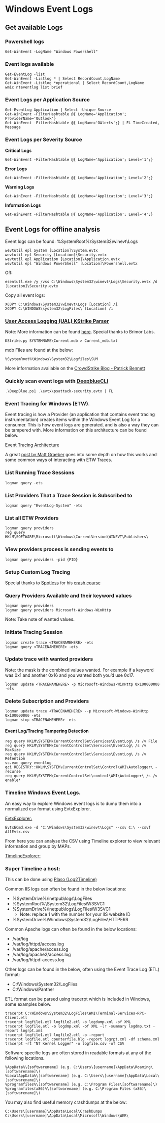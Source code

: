 # Windows Event Logs

## Get available Logs

### Powershell logs <a href="#powershell-logs" id="powershell-logs"></a>

```
Get-WinEvent -LogName "Windows Powershell"
```

### Event logs available <a href="#event-logs-available" id="event-logs-available"></a>

```
Get-EventLog -list
Get-WinEvent -Listlog * | Select RecordCount,LogName 
Get-WinEvent -Listlog *operational | Select RecordCount,LogName
wmic nteventlog list brief
```

### Event Logs per Application Source <a href="#event-logs-per-application-source" id="event-logs-per-application-source"></a>

```
Get-EventLog Application | Select -Unique Source
Get-WinEvent -FilterHashtable @{ LogName='Application'; ProviderName='Outlook'}
Get-WinEvent -FilterHashtable @{ LogName='OAlerts';} | FL TimeCreated, Message
```

### Event Logs per Severity Source <a href="#event-logs-per-severity-source" id="event-logs-per-severity-source"></a>

**Critical Logs**

```
Get-WinEvent -FilterHashtable @{ LogName='Application'; Level='1';}
```

**Error Logs**

```
Get-WinEvent -FilterHashtable @{ LogName='Application'; Level='2';}
```

**Warning Logs**

```
Get-WinEvent -FilterHashtable @{ LogName='Application'; Level='3';}
```

**Information Logs**

```
Get-WinEvent -FilterHashtable @{ LogName='Application'; Level='4';}
```

## Event Logs for offline analysis <a href="#event-logs-for-offline-analysis" id="event-logs-for-offline-analysis"></a>

Event logs can be found: %SystemRoot%\System32\winevt\Logs

```
wevtutil epl System [Location]\System.evtx
wevtutil epl Security [Location]\Security.evtx
wevtutil epl Application [Location]\Application.evtx
wevtutil epl "Windows PowerShell" [Location]\Powershell.evtx
```

OR:

```
esentutl.exe /y /vss C:\Windows\System32\winevt\Logs\Security.evtx /d [Location]\Security.evtx
```

Copy all event logs:

```
XCOPY C:\Windows\System32\winevt\Logs [Location] /i
XCOPY C:\WINDOWS\system32\LogFiles\ [Location] /i
```

### [User Access Logging (UAL) KStrike Parser](https://github.com/brimorlabs/KStrike) <a href="#user-access-logging-ual-kstrike-parser" id="user-access-logging-ual-kstrike-parser"></a>

Note: More information can be found [here](https://docs.microsoft.com/en-us/windows-server/administration/user-access-logging/manage-user-access-logging). Special thanks to Brimor Labs.

```
KStrike.py SYSTEMNAME\Current.mdb > Current_mdb.txt
```

mdb Files are found at the below:

```
%SystemRoot%\Windows\System32\Logfiles\SUM
```

More information available on the [CrowdStrike Blog - Patrick Bennett](https://www.crowdstrike.com/blog/user-access-logging-ual-overview/)

### Quickly scan event logs with [DeepblueCLI](https://github.com/sans-blue-team/DeepBlueCLI) <a href="#quickly-scan-event-logs-with-deepbluecli" id="quickly-scan-event-logs-with-deepbluecli"></a>

```
.\DeepBlue.ps1 .\evtx\psattack-security.evtx | FL
```

### Event Tracing for Windows (ETW). <a href="#event-tracing-for-windows-etw" id="event-tracing-for-windows-etw"></a>

Event tracing is how a Provider (an application that contains event tracing instrumentation) creates items within the Windows Event Log for a consumer. This is how event logs are generated, and is also a way they can be tampered with. More information on this architecture can be found below.

[Event Tracing Architecture](https://docs.microsoft.com/en-us/windows/win32/etw/about-event-tracing)

A great [post by Matt Graeber](https://medium.com/palantir/tampering-with-windows-event-tracing-background-offense-and-defense-4be7ac62ac63) goes into some depth on how this works and some common ways of interacting with ETW Traces.

### **List Running Trace Sessions**

```
logman query -ets
```

### **List Providers That a Trace Session is Subscribed to**

```
logman query "EventLog-System" -ets
```

### **List all ETW Providers**

```
logman query providers
reg query HKLM\SOFTWARE\Microsoft\Windows\CurrentVersion\WINEVT\Publishers\
```

### **View providers process is sending events to**

```
logman query providers -pid {PID}
```

### Setup Custom Log Tracing <a href="#setup-custom-log-tracing" id="setup-custom-log-tracing"></a>

Special thanks to [Spotless](https://twitter.com/spotheplanet) for his [crash course](https://www.ired.team/miscellaneous-reversing-forensics/etw-event-tracing-for-windows-101)

### **Query Providers Available and their keyword values**

```
logman query providers
logman query providers Microsoft-Windows-WinHttp
```

Note: Take note of wanted values.

### **Initiate Tracing Session**

```
logman create trace <TRACENAMEHERE> -ets
logman query <TRACENAMEHERE> -ets
```

### Update trace with wanted providers <a href="#update-trace-with-wanted-providers" id="update-trace-with-wanted-providers"></a>

Note: the mask is the combined values wanted. For example if a keyword was 0x1 and another 0x16 and you wanted both you’d use 0x17.

```
logman update <TRACENAMEHERE> -p Microsoft-Windows-WinHttp 0x100000000 -ets
```

### Delete Subscription and Providers <a href="#delete-subscription-and-providers" id="delete-subscription-and-providers"></a>

```
logman update trace <TRACENAMEHERE> --p Microsoft-Windows-WinHttp 0x100000000 -ets
logman stop <TRACENAMEHERE> -ets
```

#### Event Log/Tracing Tampering Detection <a href="#event-logtracing-tampering-detection" id="event-logtracing-tampering-detection"></a>

```
reg query HKLM\SYSTEM\CurrentControlSet\Services\EventLog\ /s /v File
reg query HKLM\SYSTEM\CurrentControlSet\Services\EventLog\ /s /v MaxSize
reg query HKLM\SYSTEM\CurrentControlSet\Services\EventLog\ /s /v Retention
sc.exe query eventlog
gci REGISTRY::HKLM\SYSTEM\CurrentControlSet\Control\WMI\Autologger\ -recurse
reg query HKLM\SYSTEM\CurrentControlSet\control\WMI\AutoLogger\ /s /v enable*
```

### Timeline Windows Event Logs. <a href="#timeline-windows-event-logs" id="timeline-windows-event-logs"></a>

An easy way to explore Windows event logs is to dump them into a normalized csv format using EvtxExplorer.

[EvtxExplorer:](https://ericzimmerman.github.io/#!index.md)

```
EvtxECmd.exe -d "C:\Windows\System32\winevt\Logs" --csv C:\ --csvf AllEvtx.csv
```

From here you can analyse the CSV using Timeline explorer to view relevant information and group by MAPs.

[TimelineExplorer:](https://ericzimmerman.github.io/#!index.md)

### Super Timeline a host: <a href="#super-timeline-a-host" id="super-timeline-a-host"></a>

This can be done using [Plaso (Log2Timeline)](https://plaso.readthedocs.io/en/latest/)

Common IIS logs can often be found in the below locations:

* %SystemDrive%\inetpub\logs\LogFiles
* %SystemRoot%\System32\LogFiles\W3SVC1
* %SystemDrive%\inetpub\logs\LogFiles\W3SVC1
  * Note: replace 1 with the number for your IIS website ID
* %SystemDrive%\Windows\System32\LogFiles\HTTPERR

Common Apache logs can often be found in the below locations:

* /var/log
* /var/log/httpd/access.log
* /var/log/apache/access.log
* /var/log/apache2/access.log
* /var/log/httpd-access.log

Other logs can be found in the below, often using the Event Trace Log (ETL) format:

* C:\Windows\System32\LogFiles
* C:\Windows\Panther

ETL format can be parsed using tracerpt which is included in Windows, some examples below.

```
tracerpt C:\Windows\System32\LogFiles\WMI\Terminal-Services-RPC-Client.etl
tracerpt logfile1.etl logfile2.etl -o logdump.xml -of XML
tracerpt logfile.etl -o logdmp.xml -of XML -lr -summary logdmp.txt -report logrpt.xml
tracerpt logfile1.etl logfile2.etl -o -report
tracerpt logfile.etl counterfile.blg -report logrpt.xml -df schema.xml
tracerpt -rt "NT Kernel Logger" -o logfile.csv -of CSV
```

Software specific logs are often stored in readable formats at any of the following locations.

```
%AppData%\[softwarename] (e.g. C:\Users\[username]\AppData\Roaming\[softwarename]\)
%LocalAppData%\[softwarename] (e.g. C:\Users\[username]\AppData\Local\[softwarename]\)
%programfiles%\[softwarename] (e.g. C:\Program Files\[softwarename]\)
%programfiles(x86)%\[softwarename] (e.g. C:\Program Files (x86)\[softwarename]\)
```

You may also find useful memory crashdumps at the below:

```
C:\Users\[username]\AppData\Local\CrashDumps
C:\Users\[username]\AppData\Local\Microsoft\Windows\WER\
```
